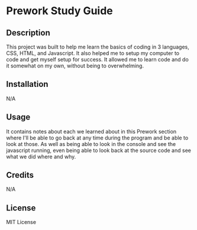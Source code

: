 # Prework Study Guide

## Description

This project was built to help me learn the basics of coding in 3 languages, CSS, HTML, and Javascript. It also helped me to setup my computer to code and get myself setup for success. It allowed me to learn code and do it somewhat on my own, without being to overwhelming.


## Installation

N/A

## Usage

It contains notes about each we learned about in this Prework section where I'll be able to go back at any time during the program and be able to look at those. As well as being able to look in the console and see the javascript running, even being able to look back at the source code and see what we did where and why.

## Credits

N/A

## License

MIT License
